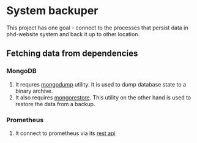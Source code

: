 # System backuper

This project has one goal - connect to the processes that persist data in phd-website system and back it up to other location.

## Fetching data from dependencies

### MongoDB

1. It requres [mongodump](https://www.mongodb.com/docs/database-tools/mongodump/) utility. It is used to dump database state to a binary archive.
2. It also requires [mongorestore](https://www.mongodb.com/docs/database-tools/mongorestore/). This utility on the other hand is used to restore the data from a backup.

### Prometheus

1. It connect to prometheus via its [rest api](https://prometheus.io/docs/prometheus/latest/querying/api/)
